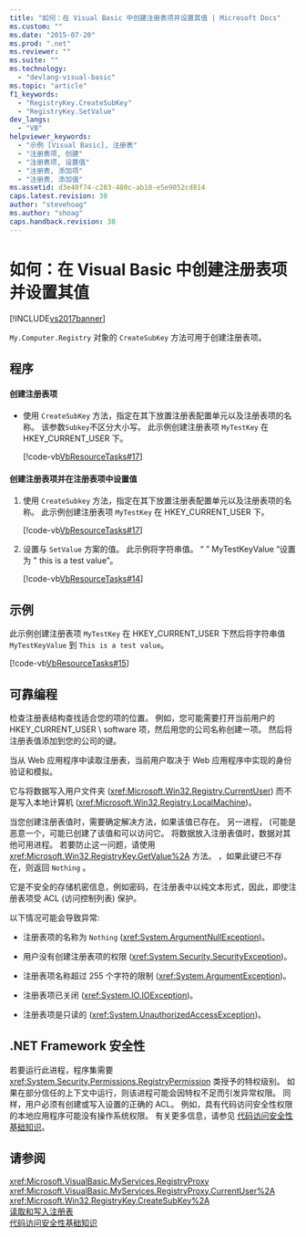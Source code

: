```yaml
---
title: "如何：在 Visual Basic 中创建注册表项并设置其值 | Microsoft Docs"
ms.custom: ""
ms.date: "2015-07-20"
ms.prod: ".net"
ms.reviewer: ""
ms.suite: ""
ms.technology: 
  - "devlang-visual-basic"
ms.topic: "article"
f1_keywords: 
  - "RegistryKey.CreateSubKey"
  - "RegistryKey.SetValue"
dev_langs: 
  - "VB"
helpviewer_keywords: 
  - "示例 [Visual Basic], 注册表"
  - "注册表项, 创建"
  - "注册表项, 设置值"
  - "注册表, 添加项"
  - "注册表, 添加值"
ms.assetid: d3e40f74-c283-480c-ab18-e5e9052cd814
caps.latest.revision: 30
author: "stevehoag"
ms.author: "shoag"
caps.handback.revision: 30
---
```

# 如何：在 Visual Basic 中创建注册表项并设置其值
[!INCLUDE[vs2017banner](../../../../visual-basic/includes/vs2017banner.md)]

`My.Computer.Registry` 对象的 `CreateSubKey` 方法可用于创建注册表项。  
  
## 程序  
  
#### 创建注册表项  
  
-   使用 `CreateSubKey` 方法，指定在其下放置注册表配置单元以及注册表项的名称。  该参数`Subkey`不区分大小写。  此示例创建注册表项 `MyTestKey` 在 HKEY\_CURRENT\_USER 下。  
  
     [!code-vb[VbResourceTasks#17](../../../../visual-basic/developing-apps/programming/computer-resources/codesnippet/visualbasic/how-to-create-a-registry_1.vb)]  
  
#### 创建注册表项并在注册表项中设置值  
  
1.  使用 `CreateSubkey` 方法，指定在其下放置注册表配置单元以及注册表项的名称。  此示例创建注册表项 `MyTestKey` 在 HKEY\_CURRENT\_USER 下。  
  
     [!code-vb[VbResourceTasks#17](../../../../visual-basic/developing-apps/programming/computer-resources/codesnippet/visualbasic/how-to-create-a-registry_1.vb)]  
  
2.  设置与 `SetValue` 方案的值。  此示例将字符串值。 “  ” MyTestKeyValue “设置为 " this is a test value”。  
  
     [!code-vb[VbResourceTasks#14](../../../../visual-basic/developing-apps/programming/computer-resources/codesnippet/visualbasic/how-to-create-a-registry_2.vb)]  
  
## 示例  
 此示例创建注册表项 `MyTestKey` 在 HKEY\_CURRENT\_USER 下然后将字符串值 `MyTestKeyValue` 到 `This is a test value`。  
  
 [!code-vb[VbResourceTasks#15](../../../../visual-basic/developing-apps/programming/computer-resources/codesnippet/visualbasic/how-to-create-a-registry_3.vb)]  
  
## 可靠编程  
 检查注册表结构查找适合您的项的位置。  例如，您可能需要打开当前用户的 HKEY\_CURRENT\_USER \\ software 项，然后用您的公司名称创建一项。  然后将注册表值添加到您的公司的键。  
  
 当从 Web 应用程序中读取注册表，当前用户取决于 Web 应用程序中实现的身份验证和模拟。  
  
 它与将数据写入用户文件夹 \(<xref:Microsoft.Win32.Registry.CurrentUser>\) 而不是写入本地计算机 \(<xref:Microsoft.Win32.Registry.LocalMachine>\)。  
  
 当您创建注册表值时，需要确定解决方法，如果该值已存在。  另一进程， \(可能是恶意一个，可能已创建了该值和可以访问它。  将数据放入注册表值时，数据对其他可用进程。  若要防止这一问题，请使用 <xref:Microsoft.Win32.RegistryKey.GetValue%2A> 方法。  ，如果此键已不存在，则返回 `Nothing` 。  
  
 它是不安全的存储机密信息，例如密码，在注册表中以纯文本形式，因此，即使注册表项受 ACL \(访问控制列表\) 保护。  
  
 以下情况可能会导致异常:  
  
-   注册表项的名称为 `Nothing` \(<xref:System.ArgumentNullException>\)。  
  
-   用户没有创建注册表项的权限 \(<xref:System.Security.SecurityException>\)。  
  
-   注册表项名称超过 255 个字符的限制 \(<xref:System.ArgumentException>\)。  
  
-   注册表项已关闭 \(<xref:System.IO.IOException>\)。  
  
-   注册表项是只读的 \(<xref:System.UnauthorizedAccessException>\)。  
  
## .NET Framework 安全性  
 若要运行此进程，程序集需要 <xref:System.Security.Permissions.RegistryPermission> 类授予的特权级别。  如果在部分信任的上下文中运行，则该进程可能会因特权不足而引发异常权限。  同样，用户必须有创建或写入设置的正确的 ACL。  例如，具有代码访问安全性权限的本地应用程序可能没有操作系统权限。  有关更多信息，请参见 [代码访问安全性基础知识](../Topic/Code%20Access%20Security%20Basics.md)。  
  
## 请参阅  
 <xref:Microsoft.VisualBasic.MyServices.RegistryProxy>   
 <xref:Microsoft.VisualBasic.MyServices.RegistryProxy.CurrentUser%2A>   
 <xref:Microsoft.Win32.RegistryKey.CreateSubKey%2A>   
 [读取和写入注册表](../../../../visual-basic/developing-apps/programming/computer-resources/reading-from-and-writing-to-the-registry.md)   
 [代码访问安全性基础知识](../Topic/Code%20Access%20Security%20Basics.md)
